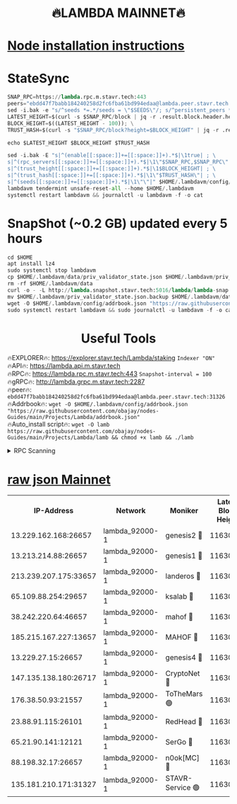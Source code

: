 <h1 align="center"> 🔥LAMBDA MAINNET🔥</h1>


[Node installation instructions](https://github.com/obajay/nodes-Guides/tree/main/Projects/Lambda)
=


# StateSync
```python
SNAP_RPC=https://lambda.rpc.m.stavr.tech:443
peers="ebdd47f7babb184240258d2fc6fba61bd994edaa@lambda.peer.stavr.tech:31326" 
sed -i.bak -e "s/^seeds *=.*/seeds = \"$SEEDS\"/; s/^persistent_peers *=.*/persistent_peers = \"$PEERS\"/" $HOME/.lambdavm/config/config.toml
LATEST_HEIGHT=$(curl -s $SNAP_RPC/block | jq -r .result.block.header.height); \
BLOCK_HEIGHT=$((LATEST_HEIGHT - 100)); \
TRUST_HASH=$(curl -s "$SNAP_RPC/block?height=$BLOCK_HEIGHT" | jq -r .result.block_id.hash)

echo $LATEST_HEIGHT $BLOCK_HEIGHT $TRUST_HASH

sed -i.bak -E "s|^(enable[[:space:]]+=[[:space:]]+).*$|\1true| ; \
s|^(rpc_servers[[:space:]]+=[[:space:]]+).*$|\1\"$SNAP_RPC,$SNAP_RPC\"| ; \
s|^(trust_height[[:space:]]+=[[:space:]]+).*$|\1$BLOCK_HEIGHT| ; \
s|^(trust_hash[[:space:]]+=[[:space:]]+).*$|\1\"$TRUST_HASH\"| ; \
s|^(seeds[[:space:]]+=[[:space:]]+).*$|\1\"\"|" $HOME/.lambdavm/config/config.toml
lambdavm tendermint unsafe-reset-all --home $HOME/.lambdavm
systemctl restart lambdavm && journalctl -u lambdavm -f -o cat

```
# SnapShot (~0.2 GB) updated every 5 hours
```python
cd $HOME
apt install lz4
sudo systemctl stop lambdavm
cp $HOME/.lambdavm/data/priv_validator_state.json $HOME/.lambdavm/priv_validator_state.json.backup
rm -rf $HOME/.lambdavm/data
curl -o - -L http://lambda.snapshot.stavr.tech:5016/lambda/lambda-snap.tar.lz4 | lz4 -c -d - | tar -x -C $HOME/.lambdavm --strip-components 2
mv $HOME/.lambdavm/priv_validator_state.json.backup $HOME/.lambdavm/data/priv_validator_state.json
wget -O $HOME/.lambdavm/config/addrbook.json "https://raw.githubusercontent.com/obajay/nodes-Guides/main/Projects/Lambda/addrbook.json"
sudo systemctl restart lambdavm && sudo journalctl -u lambdavm -f -o cat
```
 <h1 align="center"> Useful Tools</h1>

🔥EXPLORER🔥:      https://explorer.stavr.tech/Lambda/staking	        `Indexer "ON"` \
🔥API🔥: 			 		 https://lambda.api.m.stavr.tech \
🔥RPC🔥:           https://lambda.rpc.m.stavr.tech:443	              `Snapshot-interval = 100` \
🔥gRPC🔥:          http://lambda.grpc.m.stavr.tech:2287 \
🔥peer🔥:					 `ebdd47f7babb184240258d2fc6fba61bd994edaa@lambda.peer.stavr.tech:31326` \
🔥Addrbook🔥:    ```wget -O $HOME/.lambdavm/config/addrbook.json "https://raw.githubusercontent.com/obajay/nodes-Guides/main/Projects/Lambda/addrbook.json"``` \
🔥Auto_install script🔥: ```wget -O lamb https://raw.githubusercontent.com/obajay/nodes-Guides/main/Projects/Lambda/lamb && chmod +x lamb && ./lamb```


<details>
<summary>RPC Scanning</summary>

<h2 align="center"> We scan nodes in real time every 4 hours. And we provide the final result of RPC endpoints.
We cannot influence the operation of these nodes in any way. </h2>


```python
If Voting Power is higher than 0 --> then the Node is a validator of the network and may be subject to attack and be a potential threat to the chain.
```
```python
We marked such validators with a red symbol
```

</details>

[raw json Mainnet](https://rpc-check.lambm.stavr.tech/lambm/rpc-lambm-result.json)
=


<table><tr><th>IP-Address</th><th>Network</th><th>Moniker</th><th>Latest Block Height</th><th>Earliest Block Height</th><th>Catching Up</th><th>Tx Index</th><th>Voting Power</th><th>Scan Time</th></tr><tr><td>13.229.162.168:26657</td><td>lambda_92000-1</td><td>genesis2 🔴</td><td>11630966</td><td>1</td><td>False</td><td>on</td><td>16878690</td><td>2024-02-09T20:06:51.181663053UTC</td></tr><tr><td>13.213.214.88:26657</td><td>lambda_92000-1</td><td>genesis1 🔴</td><td>11630968</td><td>1</td><td>False</td><td>on</td><td>107835</td><td>2024-02-09T20:06:56.034016299UTC</td></tr><tr><td>213.239.207.175:33657</td><td>lambda_92000-1</td><td>landeros 🔴</td><td>11630965</td><td>8136001</td><td>False</td><td>off</td><td>1536940</td><td>2024-02-09T20:06:43.550380083UTC</td></tr><tr><td>65.109.88.254:29657</td><td>lambda_92000-1</td><td>ksalab 🔴</td><td>11630968</td><td>8715001</td><td>False</td><td>on</td><td>510465</td><td>2024-02-09T20:06:59.210389607UTC</td></tr><tr><td>38.242.220.64:46657</td><td>lambda_92000-1</td><td>mahof 🔴</td><td>11630968</td><td>10131001</td><td>False</td><td>off</td><td>770350</td><td>2024-02-09T20:07:02.876541604UTC</td></tr><tr><td>185.215.167.227:13657</td><td>lambda_92000-1</td><td>MAHOF 🔴</td><td>11630968</td><td>10134001</td><td>False</td><td>on</td><td>2051510</td><td>2024-02-09T20:06:54.742704674UTC</td></tr><tr><td>13.229.27.15:26657</td><td>lambda_92000-1</td><td>genesis4 🔴</td><td>11630967</td><td>11043001</td><td>False</td><td>on</td><td>9665448</td><td>2024-02-09T20:06:54.416483175UTC</td></tr><tr><td>147.135.138.180:26717</td><td>lambda_92000-1</td><td>CryptoNet 🔴</td><td>11630968</td><td>11383001</td><td>False</td><td>off</td><td>770963</td><td>2024-02-09T20:06:56.378719193UTC</td></tr><tr><td>176.38.50.93:21557</td><td>lambda_92000-1</td><td>ToTheMars 🟢</td><td>11630968</td><td>11395001</td><td>False</td><td>on</td><td>0</td><td>2024-02-09T20:07:02.167051762UTC</td></tr><tr><td>23.88.91.115:26101</td><td>lambda_92000-1</td><td>RedHead 🔴</td><td>11630965</td><td>11530965</td><td>False</td><td>off</td><td>553202</td><td>2024-02-09T20:06:43.820987372UTC</td></tr><tr><td>65.21.90.141:12121</td><td>lambda_92000-1</td><td>SerGo 🔴</td><td>11630968</td><td>11530968</td><td>False</td><td>off</td><td>10612072</td><td>2024-02-09T20:07:02.513251012UTC</td></tr><tr><td>88.198.32.17:26657</td><td>lambda_92000-1</td><td>n0ok[MC] 🔴</td><td>11630969</td><td>11530969</td><td>False</td><td>off</td><td>1578630</td><td>2024-02-09T20:07:05.947165051UTC</td></tr><tr><td>135.181.210.171:31327</td><td>lambda_92000-1</td><td>STAVR-Service 🟢</td><td>11630968</td><td>11629001</td><td>False</td><td>on</td><td>0</td><td>2024-02-09T20:06:58.853366706UTC</td></tr></table>
